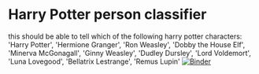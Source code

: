 # Harry Potter person classifier
this should be able to tell which of the following harry potter characters:
'Harry Potter', 'Hermione Granger', 'Ron Weasley',
         'Dobby the House Elf', 'Minerva McGonagall', 'Ginny Weasley', 'Dudley Dursley', 'Lord Voldemort', 
        'Luna Lovegood', 'Bellatrix Lestrange', 'Remus Lupin'
[![Binder](https://mybinder.org/badge_logo.svg)](https://mybinder.org/v2/gh/dmoneyballer/harry_potter_app/master?filepath=%2Fvoila%2Frender%2Fpotter_app.ipynb)
